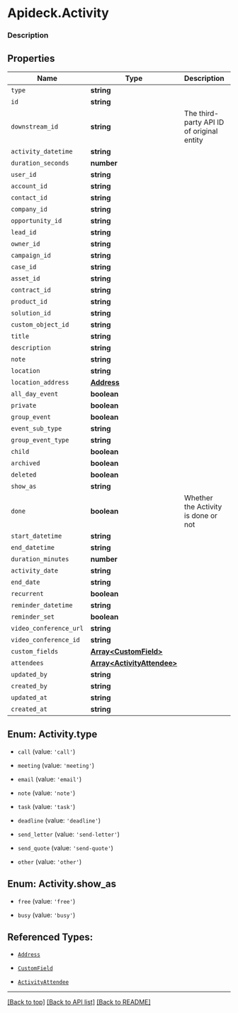 # Apideck.Activity

### Description

## Properties
Name | Type | Description | Notes
------------ | ------------- | ------------- | -------------
`type` | **string** |  | 
`id` | **string** |  | [optional] 
`downstream_id` | **string** | The third-party API ID of original entity | [optional] 
`activity_datetime` | **string** |  | [optional] 
`duration_seconds` | **number** |  | [optional] 
`user_id` | **string** |  | [optional] 
`account_id` | **string** |  | [optional] 
`contact_id` | **string** |  | [optional] 
`company_id` | **string** |  | [optional] 
`opportunity_id` | **string** |  | [optional] 
`lead_id` | **string** |  | [optional] 
`owner_id` | **string** |  | [optional] 
`campaign_id` | **string** |  | [optional] 
`case_id` | **string** |  | [optional] 
`asset_id` | **string** |  | [optional] 
`contract_id` | **string** |  | [optional] 
`product_id` | **string** |  | [optional] 
`solution_id` | **string** |  | [optional] 
`custom_object_id` | **string** |  | [optional] 
`title` | **string** |  | [optional] 
`description` | **string** |  | [optional] 
`note` | **string** |  | [optional] 
`location` | **string** |  | [optional] 
`location_address` | [**Address**](Address.md) |  | [optional] 
`all_day_event` | **boolean** |  | [optional] 
`private` | **boolean** |  | [optional] 
`group_event` | **boolean** |  | [optional] 
`event_sub_type` | **string** |  | [optional] 
`group_event_type` | **string** |  | [optional] 
`child` | **boolean** |  | [optional] 
`archived` | **boolean** |  | [optional] 
`deleted` | **boolean** |  | [optional] 
`show_as` | **string** |  | [optional] 
`done` | **boolean** | Whether the Activity is done or not | [optional] 
`start_datetime` | **string** |  | [optional] 
`end_datetime` | **string** |  | [optional] 
`duration_minutes` | **number** |  | [optional] 
`activity_date` | **string** |  | [optional] 
`end_date` | **string** |  | [optional] 
`recurrent` | **boolean** |  | [optional] 
`reminder_datetime` | **string** |  | [optional] 
`reminder_set` | **boolean** |  | [optional] 
`video_conference_url` | **string** |  | [optional] 
`video_conference_id` | **string** |  | [optional] 
`custom_fields` | [**Array&lt;CustomField&gt;**](CustomField.md) |  | [optional] 
`attendees` | [**Array&lt;ActivityAttendee&gt;**](ActivityAttendee.md) |  | [optional] 
`updated_by` | **string** |  | [optional] 
`created_by` | **string** |  | [optional] 
`updated_at` | **string** |  | [optional] 
`created_at` | **string** |  | [optional] 





<a name="ActivityType"></a>
## Enum: Activity.type


* `call` (value: `'call'`)

* `meeting` (value: `'meeting'`)

* `email` (value: `'email'`)

* `note` (value: `'note'`)

* `task` (value: `'task'`)

* `deadline` (value: `'deadline'`)

* `send_letter` (value: `'send-letter'`)

* `send_quote` (value: `'send-quote'`)

* `other` (value: `'other'`)




<a name="ActivityShowAs"></a>
## Enum: Activity.show_as


* `free` (value: `'free'`)

* `busy` (value: `'busy'`)




## Referenced Types:























* [`Address`](Address.md)




















* [`CustomField`](CustomField.md)
* [`ActivityAttendee`](ActivityAttendee.md)





---

[[Back to top]](#) [[Back to API list]](../../../../README.md#documentation-for-api-endpoints) [[Back to README]](../../../../README.md)


